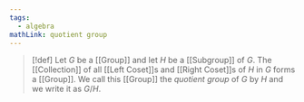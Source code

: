 ```yaml
---
tags:
  - algebra
mathLink: quotient group
---
```

>[!def]
Let $G$ be a [[Group]] and let $H$ be a [[Subgroup]] of $G$. The [[Collection]] of all [[Left Coset]]s and [[Right Coset]]s of $H$ in $G$ forms a [[Group]]. We call this [[Group]] the *quotient group* of $G$ by $H$ and we write it as $G/H$.

